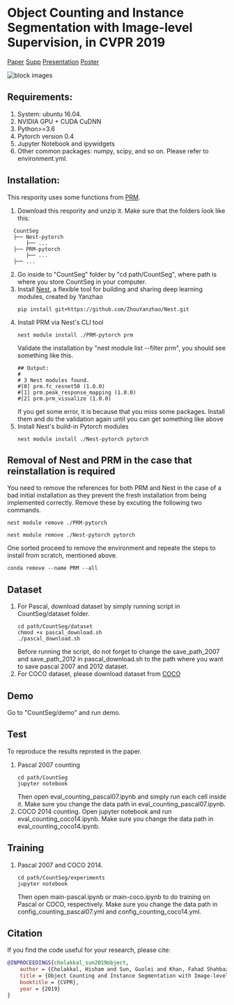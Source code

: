 # Object Counting and Instance Segmentation with Image-level Supervision, in CVPR 2019

[Paper](https://arxiv.org/abs/1903.02494) [Supp]() [Presentation]() [Poster]()

![block images](https://github.com/GuoleiSun/CountSeg/blob/master/demo/images/block.png)


## Requirements:
1. System: ubuntu 16.04. 
2. NVIDIA GPU + CUDA CuDNN
3. Python>=3.6
4. Pytorch version 0.4 
5. Jupyter Notebook and ipywidgets 
6. Other common packages: numpy, scipy, and so on. Please refer to environment.yml.

## Installation:
This respority uses some functions from [PRM](https://github.com/ZhouYanzhao/PRM).
1. Download this respority and unzip it. Make sure that the folders look like this:
```
  CountSeg
  ├── Nest-pytorch
      ├── ...
  ├── PRM-pytorch
      ├── ...
  ├── ...
```
2. Go inside to "CountSeg" folder by "cd path/CountSeg", where path is where you store CountSeg in your computer.
3. Install [Nest](https://github.com/ZhouYanzhao/Nest), a flexible tool for building and sharing deep learning modules, created by Yanzhao
   ```
   pip install git+https://github.com/ZhouYanzhao/Nest.git
   ```
4. Install PRM via Nest's CLI tool
   ```
   nest module install ./PRM-pytorch prm
   ```
   Validate the installation by "nest module list --filter prm", you should see something like this.
   ```
   ## Output:
   #
   # 3 Nest modules found.
   #[0] prm.fc_resnet50 (1.0.0)
   #[1] prm.peak_response_mapping (1.0.0)
   #[2] prm.prm_visualize (1.0.0)
   ```
   If you get some error, it is because that you miss some packages. Install them and do the validation again until you can get something like above
4. Install Nest's build-in Pytorch modules
   ```
   nest module install ./Nest-pytorch pytorch
   ``` 
## Removal of Nest and PRM in the case that reinstallation is required
You need to remove the references for both PRM and Nest in the case of a bad initial installation as they prevent the fresh installation from being implemented correctly. Remove these by excuting the following two commands. 
  ```
  nest module remove ./PRM-pytorch
  
  nest module remove ./Nest-pytorch pytorch
  ```
One sorted proceed to remove the environment and repeate the steps to install from scratch, mentioned above.
  ```
  conda remove --name PRM --all
  ```
 
## Dataset
1. For Pascal, download dataset by simply running script in CountSeg/dataset folder. 
   ```
   cd path/CountSeg/dataset
   chmod +x pascal_download.sh
   ./pascal_download.sh
   ```
   Before running the script, do not forget to change the save_path_2007 and save_path_2012 in pascal_download.sh to the path where you want to save pascal 2007 and 2012 dataset.
2. For COCO dataset, please download dataset from [COCO](http://cocodataset.org/#download)

## Demo 
Go to "CountSeg/demo" and run demo.

## Test
To reproduce the results reproted in the paper.
1. Pascal 2007 counting
   ```
   cd path/CountSeg
   jupyter notebook
   ```
   Then open eval_counting_pascal07.ipynb and simply run each cell inside it. Make sure you change the data path in eval_counting_pascal07.ipynb.
2. COCO 2014 counting. Open jupyter notebook and run eval_counting_coco14.ipynb. Make sure you change the data path in eval_counting_coco14.ipynb.

## Training
1. Pascal 2007 and COCO 2014.
   ```
   cd path/CountSeg/experiments
   jupyter notebook
   ```
   Then open main-pascal.ipynb or main-coco.ipynb to do training on Pascal or COCO, respectively. Make sure you change the data path in config_counting_pascal07.yml and config_counting_coco14.yml.
   
## Citation 
If you find the code useful for your research, please cite:
```bibtex
@INPROCEEDINGS{cholakkal_sun2019object,
    author = {Cholakkal, Hisham and Sun, Guolei and Khan, Fahad Shahbaz and Shao, Ling},
    title = {Object Counting and Instance Segmentation with Image-level Supervision},
    booktitle = {CVPR},
    year = {2019}
}
```
